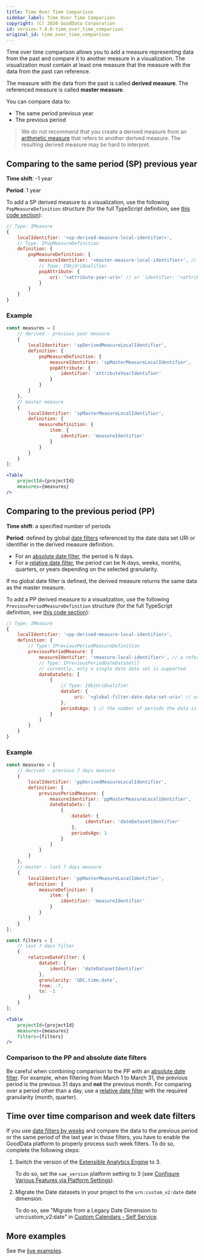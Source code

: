 ```yaml
---
title: Time Over Time Comparison
sidebar_label: Time Over Time Comparison
copyright: (C) 2020 GoodData Corporation
id: version-7.8.0-time_over_time_comparison
original_id: time_over_time_comparison
---
```


Time over time comparison allows you to add a measure representing data from the past and compare it to another measure in a visualization. The visualization must contain at least one measure that the measure with the data from the past can reference.

The measure with the data from the past is called **derived measure**. The referenced measure is called **master measure**.

You can compare data to:
* The same period previous year
* The previous period

> We do not recommend that you create a derived measure from an [arithmetic measure](20_misc__arithmetic_measure.md) that refers to another derived measure. The resulting derived measure may be hard to interpret.

## Comparing to the same period (SP) previous year
 
**Time shift**: -1 year

**Period**: 1 year
 
To add a SP derived measure to a visualization, use the following `PopMeasureDefinition` structure (for the full TypeScript definition, see [this code section](https://github.com/gooddata/gooddata-typings/blob/v2.6.0/src/VisualizationObject.ts#L128)):
 
 ```javascript
// Type: IMeasure 
{        
     localIdentifier: '<sp-derived-measure-local-identifier>',
     // Type: IPopMeasureDefinition
     definition: { 
         popMeasureDefinition: {
             measureIdentifier: '<master-measure-local-identifier>', // a reference to localIdentifier of the master measure
             // Type: IObjUriQualifier
             popAttribute: { 
                 uri: '<attribute-year-uri>' // or `identifier: '<attribute-year-identifier>'`, defines both shift and period, currently supports a year only
             }
         }
     }
 }
 ```

### Example

```jsx
const measures = [
    // derived - previous year measure
    {
        localIdentifier: 'spDerivedMeasureLocalIdentifier',
        definition: {
            popMeasureDefinition: {
                measureIdentifier: 'spMasterMeasureLocalIdentifier',
                popAttribute: {
                    identifier: 'attributeYearIdentifier'
                }
            }
        }
    },
    // master measure
    {
        localIdentifier: 'spMasterMeasureLocalIdentifier',
        definition: {
            measureDefinition: {
                item: {
                    identifier: 'measureIdentifier'
                }
            }
        }
    }
];

<Table
    projectId={projectId}
    measures={measures}
/>
```  
 
## Comparing to the previous period (PP)

**Time shift**: a specified number of periods

**Period**: defined by global [date filters](filter_visual_components.html#date-filter) referenced by the date data set URI or identifier in the derived measure definition.

* For an [absolute date filter](filter_visual_components.html#absolute-date-filter), the period is N days.
* For a [relative date filter](filter_visual_components.html#relative-date-filter), the period can be N days, weeks, months, quarters, or years depending on the selected granularity.

If no global date filter is defined, the derived measure returns the same data as the master measure.

To add a PP derived measure to a visualization, use the following `PreviousPeriodMeasureDefinition` structure (for the full TypeScript definition, see [this code section](https://github.com/gooddata/gooddata-typings/blob/v2.6.0/src/VisualizationObject.ts#L135)):

```javascript
// Type: IMeasure 
{        
    localIdentifier: '<pp-derived-measure-local-identifier>',
    definition: {
        // Type: IPreviousPeriodMeasureDefinition
        previousPeriodMeasure: { 
            measureIdentifier: '<measure-local-identifier>', // a reference to localIdentifier of the master measure    
            // Type: IPreviousPeriodDateDataSet[]
            // currently, only a single date data set is supported
            dateDataSets: [
                {    
                    // Type: IObjUriQualifier
                    dataSet: { 
                         uri: '<global-filter-date-data-set-uri>' // or `identifier: '<global-filter-date-data-set-identifier>'`
                    },
                    periodsAgo: 1 // the number of periods the data is shifted back to, currently only the value "1" is supported
                }       
            ]
        }
    }
}
````

### Example

```jsx
const measures = [
    // derived - previous 7 days measure
    {
        localIdentifier: 'ppDerivedMeasureLocalIdentifier',
        definition: {
            previousPeriodMeasure: { 
                measureIdentifier: 'ppMasterMeasureLocalIdentifier',
                dateDataSets: [ 
                    {    
                        dataSet: {
                             identifier: 'dateDatasetIdentifier'
                        },
                        periodsAgo: 1 
                    }       
                ]
            }
        }
    },
    // master - last 7 days measure
    {
        localIdentifier: 'ppMasterMeasureLocalIdentifier',
        definition: {
            measureDefinition: {
                item: {
                    identifier: 'measureIdentifier'
                }
            }
        }
    }
];

const filters = [
    // last 7 days filter
    {
        relativeDateFilter: {
            dataSet: {
                identifier: 'dateDatasetIdentifier'
            },
            granularity: 'GDC.time.date',
            from: -7, 
            to: -1  
        }
    }
];

<Table
    projectId={projectId}
    measures={measures}
    filters={filters}
/>
```
### Comparison to the PP and absolute date filters

Be careful when combining comparison to the PP with an [absolute date filter](filter_visual_components.html#absolute-date-filter).
For example, when filtering from March 1 to March 31, the previous period is the previous 31 days and **not** the previous month.
For comparing over a period other than a day, use a [relative date filter](filter_visual_components.html#relative-date-filter) with the required granularity (month, quarter).

## Time over time comparison and week date filters

If you use [date filters by _weeks_](filter_visual_components.md#relative-date-filter) and compare the data to the previous period or the same period of the last year in those filters, you have to enable the GoodData platform to properly process such week filters. To do so, complete the following steps:

1. Switch the version of the [Extensible Analytics Engine](https://help.gooddata.com/display/doc/XAE+-+Extensible+Analytics+Engine) to 3.

    To do so, set the `xae_version` platform setting to 3 (see [Configure Various Features via Platform Settings](https://help.gooddata.com/display/doc/Configure+Various+Features+via+Platform+Settings)).

2. Migrate the Date datasets in your project to the `urn:custom_v2:date` date dimension.

    To do so, see "Migrate from a Legacy Date Dimension to urn:custom_v2:date" in [Custom Calendars - Self Service](https://help.gooddata.com/display/doc/Custom+Calendars+-+Self+Service).

## More examples

See the [live examples](https://gooddata-examples.herokuapp.com/time-over-time-comparison).
